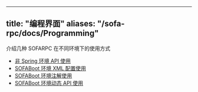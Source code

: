 
---
title: "编程界面"
aliases: "/sofa-rpc/docs/Programming"
---


介绍几种 SOFARPC 在不同环境下的使用方式

* [非 Spring 环境 API 使用](../programing-rpc)
* [SOFABoot 环境 XML 配置使用](../programing-sofa-boot-xml)
* [SOFABoot 环境注解使用](../programing-sofa-boot-annotation)
* [SOFABoot 环境动态 API 使用](../programing-sofa-boot-api)

